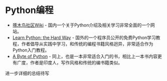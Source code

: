 # Python编程

* [啄木鸟社区Wiki](http://wiki.woodpecker.org.cn/moin/) - 国内一个关于Python介绍及相关学习非常全面的一个网站。
* [Learn Python: the Hard Way](http://learnpythonthehardway.org/book/) - 国外的一个程序员公开的免费Python学习教程，作者倡导从实践中学习，和传统的编程书籍风格迥异，非常适合作为Python入门教程。
* [A Byte of Python](http://www.swaroopch.com/notes/python/) - 同上，也是一本非常适合入门的书，相比上一本书内容更有广度，作者是印度人，写作风格和传统的编书籍类似。

进一步详细的总结待写
